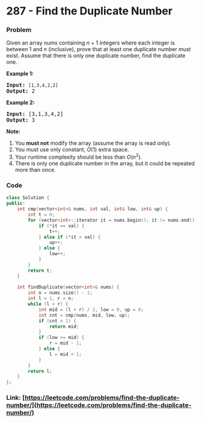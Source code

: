 # 287 - Find the Duplicate Number

### Problem
<p>Given an array <i>nums</i> containing <i>n</i> + 1 integers where each integer is between 1 and <i>n</i> (inclusive), prove that at least one duplicate number must exist. Assume that there is only one duplicate number, find the duplicate one.</p>

<p><b>Example 1:</b></p>

<pre>
<b>Input:</b> <code>[1,3,4,2,2]</code>
<b>Output:</b> 2
</pre>

<p><b>Example 2:</b></p>

<pre>
<b>Input:</b> [3,1,3,4,2]
<b>Output:</b> 3</pre>

<p><b>Note:</b></p>

<ol>
	<li>You <b>must not</b> modify the array (assume the array is read only).</li>
	<li>You must use only constant, <i>O</i>(1) extra space.</li>
	<li>Your runtime complexity should be less than <em>O</em>(<em>n</em><sup>2</sup>).</li>
	<li>There is only one duplicate number in the array, but it could be repeated more than once.</li>
</ol>


### Code
```cpp
class Solution {
public:
    int cmp(vector<int>& nums, int val, int& low, int& up) {
        int t = 0;
        for (vector<int>::iterator it = nums.begin(); it != nums.end(); ++it) {
            if (*it == val) {
                t++;
            } else if (*it > val) {
                up++;
            } else {
                low++;
            }
        }
        return t;
    }
    
    int findDuplicate(vector<int>& nums) {
        int n = nums.size() - 1;
        int l = 1, r = n;
        while (l < r) {
            int mid = (l + r) / 2, low = 0, up = 0;
            int cnt = cmp(nums, mid, low, up);
            if (cnt > 1) {
                return mid;
            }
            if (low >= mid) {
                r = mid - 1;
            } else {
                l = mid + 1;
            }
        }
        return l;
    }
};
```
### Link: [https://leetcode.com/problems/find-the-duplicate-number/](https://leetcode.com/problems/find-the-duplicate-number/)
